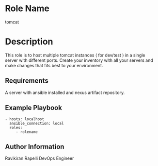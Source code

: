 Role Name
=========

tomcat 

Description
===========

This role is to host multiple tomcat instances ( for dev/test ) in a single server with different ports.
Create your inventory with all your servers and make changes that fits best to your environment. 

Requirements
------------

A server with ansible installed and nexus artifact repository.

Example Playbook
----------------

    - hosts: localhost
      ansible_connection: local
      roles:
         - rolename

Author Information
------------------
Ravikiran Rapelli
DevOps Engineer
